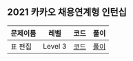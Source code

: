 ## 2021 카카오 채용연계형 인턴십

|문제이름|레벨|코드|풀이|
|--|--|--|--|
|표 편집|Level 3|[코드](./Chart.java)|[풀이](https://velog.io/@jwkim/2021-kakao-intern-chart)|
